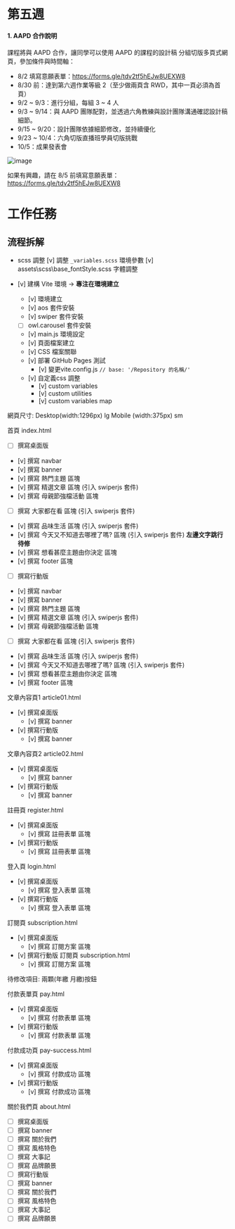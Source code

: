 # 第五週

#### 1. AAPD 合作說明

課程將與 AAPD 合作，讓同學可以使用 AAPD 的課程的設計稿
分組切版多頁式網頁，參加條件與時間軸：

- 8/2 填寫意願表單：https://forms.gle/tdv2tf5hEJw8UEXW8
- 8/30 前：達到第六週作業等級 2（至少做兩頁含 RWD，其中一頁必須為首頁）
- 9/2 ~ 9/3：進行分組，每組 3 ~ 4 人
- 9/3 ~ 9/14：與 AAPD 團隊配對，並透過六角教練與設計團隊溝通確認設計稿細節。
- 9/15 ~ 9/20：設計團隊依據細節修改，並持續優化
- 9/23 ~ 10/4：六角切版直播班學員切版挑戰
- 10/5：成果發表會

![image](https://hackmd.io/_uploads/H1P5nxqYA.png)


如果有興趣，請在 8/5 前填寫意願表單：https://forms.gle/tdv2tf5hEJw8UEXW8

# 工作任務

## 流程拆解

- scss 調整
[v] 調整 `_variables.scss` 環境參數
[v] assets\scss\base\_fontStyle.scss 字體調整

- [v]  建構 Vite 環境 → **專注在環境建立**
  - [v]  環境建立
  - [v]  aos 套件安裝
  - [v]  swiper 套件安裝
  - [ ]  owl.carousel 套件安裝
  - [v]  main.js 環境設定
  - [v]  頁面檔案建立
  - [v]  CSS 檔案關聯
  - [v]  部署 GitHub Pages 測試
    - [v]  變更vite.config.js `// base: '/Repository 的名稱/'`
  - [v] 自定義css 調整
    - [v] custom variables
    - [v] custom utilities
    - [v] custom variables map
  
網頁尺寸:
  Desktop(width:1296px) lg
  Mobile (width:375px) sm

首頁 index.html

- [ ]  撰寫桌面版
  - [v]  撰寫 navbar
  - [v]  撰寫 banner
  - [v]  撰寫 熱門主題 區塊
  - [v]  撰寫 精選文章 區塊 (引入 swiperjs 套件)
  - [v]  撰寫 母親節強檔活動 區塊
  - [ ]  撰寫 大家都在看 區塊 (引入 swiperjs 套件)
  - [v]  撰寫 品味生活 區塊 (引入 swiperjs 套件)
  - [v]  撰寫 今天又不知道去哪裡了嗎? 區塊 (引入 swiperjs 套件)
         **左邊文字跳行待修**
  - [v]  撰寫 想看甚麼主題由你決定 區塊
  - [v]  撰寫 footer 區塊

- [ ]  撰寫行動版
  - [v]  撰寫 navbar
  - [v]  撰寫 banner
  - [v]  撰寫 熱門主題 區塊
  - [v]  撰寫 精選文章 區塊 (引入 swiperjs 套件)
  - [v]  撰寫 母親節強檔活動 區塊
  - [ ]  撰寫 大家都在看 區塊 (引入 swiperjs 套件)
  - [v]  撰寫 品味生活 區塊 (引入 swiperjs 套件)
  - [v]  撰寫 今天又不知道去哪裡了嗎? 區塊 (引入 swiperjs 套件)
  - [v]  撰寫 想看甚麼主題由你決定 區塊
  - [v]  撰寫 footer 區塊

文章內容頁1  article01.html

- [v]  撰寫桌面版
  - [v]  撰寫 banner
- [v]  撰寫行動版
  - [v]  撰寫 banner

文章內容頁2  article02.html

- [v]  撰寫桌面版
  - [v]  撰寫 banner
- [v]  撰寫行動版
  - [v]  撰寫 banner

註冊頁  register.html

- [v]  撰寫桌面版
  - [v]  撰寫 註冊表單 區塊
- [v]  撰寫行動版
  - [v]  撰寫 註冊表單 區塊

登入頁 login.html

- [v]  撰寫桌面版
  - [v]  撰寫 登入表單 區塊
- [v]  撰寫行動版
  - [v]  撰寫 登入表單  區塊

訂閱頁  subscription.html

- [v]  撰寫桌面版
  - [v]  撰寫 訂閱方案 區塊
- [v]  撰寫行動版 訂閱頁  subscription.html
  - [v]  撰寫 訂閱方案 區塊  

待修改項目: 兩顆(年繳 月繳)按鈕

付款表單頁 pay.html

- [v]  撰寫桌面版
  - [v]  撰寫 付款表單 區塊  
- [v]  撰寫行動版
  - [v]  撰寫 付款表單 區塊
  
付款成功頁 pay-success.html

- [v]  撰寫桌面版
  - [v]  撰寫 付款成功 區塊  
- [v]  撰寫行動版
  - [v]  撰寫 付款成功 區塊


關於我們頁 about.html

- [ ]  撰寫桌面版
  - [ ]  撰寫 banner
  - [ ]  撰寫 關於我們
  - [ ]  撰寫 風格特色
  - [ ]  撰寫 大事記
  - [ ]  撰寫 品牌願景
- [ ]  撰寫行動版
  - [ ]  撰寫 banner
  - [ ]  撰寫 關於我們
  - [ ]  撰寫 風格特色
  - [ ]  撰寫 大事記
  - [ ]  撰寫 品牌願景
